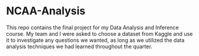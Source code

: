 # NCAA-Analysis
This repo contains the final project for my Data Analysis and Inference course. My team and I were asked to choose a dataset from Kaggle and use it to investigate any questions we wanted, as long as we utilized the data analysis techniques we had learned throughout the quarter.
